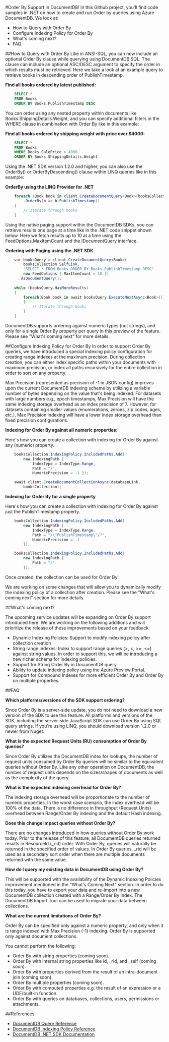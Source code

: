 #Order By Support in DocumentDB!
In this Github project, you'll find code samples in .NET on how to create and run Order by queries using Azure DocumentDB. We look at:

- How to Query with Order By
- Configure Indexing Policy for Order By
- What's coming next?
- FAQ


##How to Query with Order By
Like in ANSI-SQL, you can now include an optional Order By clause while querying using DocumentDB SQL. The clause can include an optional ASC/DESC argument to specify the order in which results must be retrieved. Here we take a look at an example query to retrieve books in descending order of PublishTimestamp. 

**Find all books ordered by latest published:**
```sql
    SELECT * 
    FROM Books 
    ORDER BY Books.PublishTimestamp DESC
```
You can order using any nested property within documents like Books.ShippingDetails.Weight, and you can specify additional filters in the WHERE clause in combination with Order By like in this example:

**Find all books ordered by shipping weight with price over $4000:**
```sql
    SELECT * 
    FROM Books 
	WHERE Books.SalePrice > 4000
    ORDER BY Books.ShippingDetails.Weight
```
Using the .NET SDK version 1.2.0 and higher, you can also use the OrderBy() or OrderByDescending() clause within LINQ queries like in this example:

**OrderBy using the LINQ Provider for .NET**
```cs
    foreach (Book book in client.CreateDocumentQuery<Book>(booksCollection.SelfLink)
        .OrderBy(b => b.PublishTimestamp)) 
    {
        // Iterate through books
    }
```
Using the native paging support within the DocumentDB SDKs, you can retrieve results one page at a time like in the .NET code snippet shown below. Here we fetch results up to 10 at a time using the FeedOptions.MaxItemCount and the IDocumentQuery interface.

**Ordering with Paging using the .NET SDK**
```cs
    var booksQuery = client.CreateDocumentQuery<Book>(
        booksCollection.SelfLink,
        "SELECT * FROM Books ORDER BY Books.PublishTimestamp DESC"
        new FeedOptions { MaxItemCount = 10 })
      .AsDocumentQuery();
            
    while (booksQuery.HasMoreResults) 
    {
        foreach(Book book in await booksQuery.ExecuteNextAsync<Book>())
        {
            // Iterate through books
        }
    }
```
DocumentDB supports ordering against numeric types (not strings), and only for a single Order By property per query in this preview of the feature. Please see "What's coming next" for more details.

##Configure Indexing Policy for Order By
In order to support Order By queries, we have introduced a special indexing policy configuration for creating range indexes at the maximum precision. During collection creation, you can either index specific paths within your documents with maximum precision, or index all paths recursively for the entire collection in order to sort on any property. 

Max Precision (represented as precision of -1 in JSON config) improves upon the current DocumentDB indexing scheme by utilizing a variable number of bytes depending on the value that's being indexed. For datasets with large numbers e.g., epoch timestamps, Max Precision will have the same indexing storage overhead as an index precision of 7. However, for datasets containing smaller values (enumerations, zeroes, zip codes, ages, etc.), Max Precision indexing will have a lower index storage overhead than fixed precision configurations.

**Indexing for Order By against all numeric properties:**

Here's how you can create a collection with indexing for Order By against any (numeric) property.                                                       
```cs
    booksCollection.IndexingPolicy.IncludedPaths.Add(
        new IndexingPath {
            IndexType = IndexType.Range, 
            Path = "/",
            NumericPrecision = -1 });

    await client.CreateDocumentCollectionAsync(databaseLink, 
        booksCollection);  
```
**Indexing for Order By for a single property**

Here's how you can create a collection with indexing for Order By against just the PublishTimestamp property.                                                       
```cs
    booksCollection.IndexingPolicy.IncludedPaths.Add(
        new IndexingPath {
            IndexType = IndexType.Range,
            Path = "/\"PublishTimestamp\"/?",
            NumericPrecision = -1
        });

    booksCollection.IndexingPolicy.IncludedPaths.Add(
        new IndexingPath {
            Path = "/"
        });
```
Once created, the collection can be used for Order By! 

We are working on some changes that will allow you to dynamically modify the indexing policy of a collection after creation. Please see the "What's coming next" section for more details. 

##What's coming next?

The upcoming service updates will be expanding on Order By support introduced here. We are working on the following additions and will prioritize the release of these improvements based on your feedback:

- Dynamic Indexing Policies: Support to modify indexing policy after collection creation
- String range indexes: Index to support range queries (>, <, >=, <=) against string values. In order to support this, we will be introducing a new richer schema for indexing policies.
- Support for String Order By in DocumentDB query.
- Ability to update indexing policy using the Azure Preview Portal.
- Support for Compound Indexes for more efficient Order By and Order By on multiple properties.


##FAQ

**Which platforms/versions of the SDK support ordering?**

Since Order By is a server-side update, you do not need to download a new version of the SDK to use this feature. All platforms and versions of the SDK, including the server-side JavaScript SDK can use Order By using SQL query strings. If you're using LINQ, you should download version 1.2.0 or newer from Nuget.

**What is the expected Request Units (RU) consumption of Order By queries?**

Since Order By utilizes the DocumentDB index for lookups, the number of request units consumed by Order By queries will be similar to the equivalent queries without Order By. Like any other operation on DocumentDB, the number of request units depends on the sizes/shapes of documents as well as the complexity of the query. 


**What is the expected indexing overhead for Order By?**

The indexing storage overhead will be proportionate to the number of numeric properties. In the worst case scenario, the index overhead will be 100% of the data. There is no difference in throughput (Request Units) overhead between Range/Order By indexing and the default Hash indexing.

**Does this change impact queries without Order By?**

There are no changes introduced in how queries without Order By work today. Prior to the release of this feature, all DocumentDB queries returned results in ResourceId (_rid) order. With Order By, queries will naturally be returned in the specified order of values. In Order By queries, _rid will be used as a secondary sort order when there are multiple documents returned with the same value.

**How do I query my existing data in DocumentDB using Order By?**

This will be supported with the availability of the  Dynamic Indexing Policies improvement mentioned in the "What's Coming Next" section. In order to do this today, you have to export your data and re-import into a new DocumentDB collection created with a Range/Order By Index. The DocumentDB Import Tool can be used to migrate your data between collections. 

**What are the current limitations of Order By?**

Order By can be specified only against a numeric property, and only when it is range indexed with Max Precision (-1) indexing. Order By is supported only against document collections.

You cannot perform the following:
 
- Order By with string properties (coming soon).
- Order By with internal string properties like id, _rid, and _self (coming soon).
- Order By with properties derived from the result of an intra-document join (coming soon).
- Order By multiple properties (coming soon).
- Order By with computed properties e.g. the result of an expression or a UDF/built-in function.
- Order By with queries on databases, collections, users, permissions or attachments.

##References
* [DocumentDB Query Reference](http://azure.microsoft.com/documentation/articles/documentdb-sql-query/)
* [DocumentDB Indexing Policy Reference](https://azure.microsoft.com/documentation/articles/documentdb-indexing-policies/)
* [DocumentDB .NET SDK Documentation](https://msdn.microsoft.com/library/azure/dn948556.aspx)

